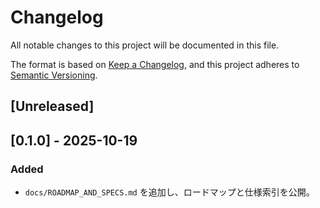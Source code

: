 # Changelog

All notable changes to this project will be documented in this file.

The format is based on [Keep a Changelog](https://keepachangelog.com/ja/1.1.0/),
and this project adheres to [Semantic Versioning](https://semver.org/spec/v2.0.0.html).

## [Unreleased]

## [0.1.0] - 2025-10-19
### Added
- `docs/ROADMAP_AND_SPECS.md` を追加し、ロードマップと仕様索引を公開。
